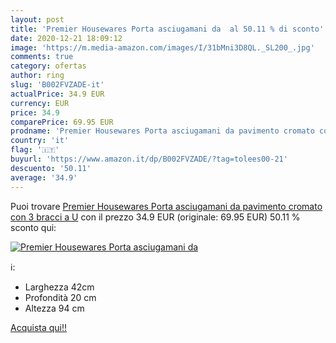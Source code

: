 ```yaml
---
layout: post
title: 'Premier Housewares Porta asciugamani da  al 50.11 % di sconto'
date: 2020-12-21 18:09:12
image: 'https://m.media-amazon.com/images/I/31bMni3D8QL._SL200_.jpg'
comments: true
category: ofertas
author: ring
slug: 'B002FVZADE-it'
actualPrice: 34.9 EUR
currency: EUR
price: 34.9
comparePrice: 69.95 EUR
prodname: 'Premier Housewares Porta asciugamani da pavimento cromato con 3 bracci a U'
country: 'it'
flag: '🇮🇹'
buyurl: 'https://www.amazon.it/dp/B002FVZADE/?tag=tolees00-21'
descuento: '50.11'
average: '34.9'
---
```


Puoi trovare [Premier Housewares Porta asciugamani da pavimento cromato con 3 bracci a U](https://www.amazon.it/dp/B002FVZADE/?tag=tolees00-21) con il prezzo 34.9 EUR (originale: 69.95 EUR) 50.11 % sconto qui:

[![Premier Housewares Porta asciugamani da ](https://m.media-amazon.com/images/I/31bMni3D8QL._SL200_.jpg)](https://www.amazon.it/dp/B002FVZADE/?tag=tolees00-21)

ℹ️:

- Larghezza 42cm
- Profondità 20 cm
- Altezza 94 cm

[Acquista qui!!](https://www.amazon.it/dp/B002FVZADE/?tag=tolees00-21)
